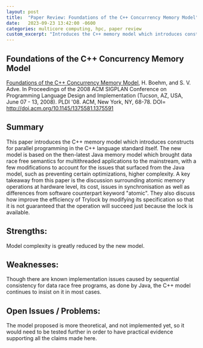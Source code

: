 ```yaml
---
layout: post
title:  "Paper Review: Foundations of the C++ Concurrency Memory Model"
date:   2023-09-23 13:42:00 -0600
categories: multicore computing, hpc, paper review
custom_excerpt: "Introduces the C++ memory model which introduces constructs for parallel programming in the C++ language standard. A key takeaway from this paper is the discussion surrounding atomic memory operations at hardware level, its cost, issues in synchronisation as well as differences from software counterpart keyword `atomic`."
---
```

## Foundations of the C++ Concurrency Memory Model
[Foundations of the C++ Concurrency Memory Model](http://doi.acm.org/10.1145/1375581.1375591), H. Boehm, and S. V. Adve. In Proceedings of the 2008 ACM SIGPLAN Conference on Programming Language Design and Implementation (Tucson, AZ, USA, June 07 - 13, 2008). PLDI '08. ACM, New York, NY, 68-78. DOI= http://doi.acm.org/10.1145/1375581.1375591

## Summary
This paper introduces the C++ memory model which introduces constructs for parallel programming in the C++ language standard itself. The new model is based on the then-latest Java memory model which brought data race free semantics for multithreaded applications to  the mainstream, with a few modifications to account for the issues that surfaced from the Java model, such as preventing certain optimizations, higher complexity. A key takeaway from this paper is the discussion surrounding atomic memory operations at hardware level, its cost, issues in synchronisation as well as differences from software counterpart keyword "atomic". They also discuss how improve the efficiency of Trylock by modifying its specification so that it is not guaranteed that the operation will succeed just because the lock is available.

## Strengths:

Model complexity is greatly reduced by the new model.
## Weaknesses:

Though there are known implementation issues caused by sequential consistency for data race free programs, as done by Java, the C++ model continues to insist on it in most cases.
## Open Issues / Problems:

The model proposed is more theoretical, and not implemented yet, so it would need to be tested further in order to have practical evidence supporting all the claims made here.